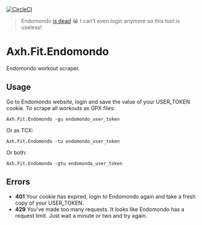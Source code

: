 [![CircleCI](https://circleci.com/gh/axle-h/Axh.Fit.Endomondo/tree/master.svg?&style=shield)](https://circleci.com/gh/axle-h/Axh.Fit.Endomondo/tree/master)

> Endomondo [is dead](https://support.endomondo.com/hc/en-us/articles/360016251359-Endomondo-Is-Retired) 😭
> I can't even login anymore so this tool is useless!

# Axh.Fit.Endomondo

Endomondo workout scraper.

## Usage

Go to Endomondo website, login and save the value of your USER_TOKEN cookie.
To scrape all workouts as GPX files:

```
Axh.Fit.Endomondo -gu endomondo_user_token
```

Or as TCX:

```
Axh.Fit.Endomondo -tu endomondo_user_token
```

Or both:

```
Axh.Fit.Endomondo -gtu endomondo_user_token
```

## Errors

* **401** Your cookie has expired, login to Endomondo again and take a fresh copy of your USER_TOKEN.
* **429** You've made too many requests. It looks like Endomondo has a request limit. Just wait a minute or two and try again.